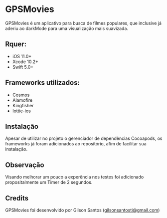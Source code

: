 # GPSMovies

GPSMovies é um aplicativo para busca de filmes populares, que inclusive já aderiu ao darkMode para uma visualização mais suavizada.

## Rquer:

- iOS 11.0+
- Xcode 10.2+
- Swift 5.0+

## Frameworks utilizados:

- Cosmos
- Alamofire
- Kingfisher
- lottie-ios

## Instalação

Apesar de utilizar no projeto o gerenciador de dependências Cocoapods, os frameworks já foram adicionados ao repositório, afim de facilitar sua instalação.

## Observação

Visando melhorar um pouco a experência nos testes foi adicionado propositalmente um Timer de 2 segundos.

## Credits

GPSMovies foi desenvolvido por Gilson Santos (gilsonsantosti@gmail.com)
